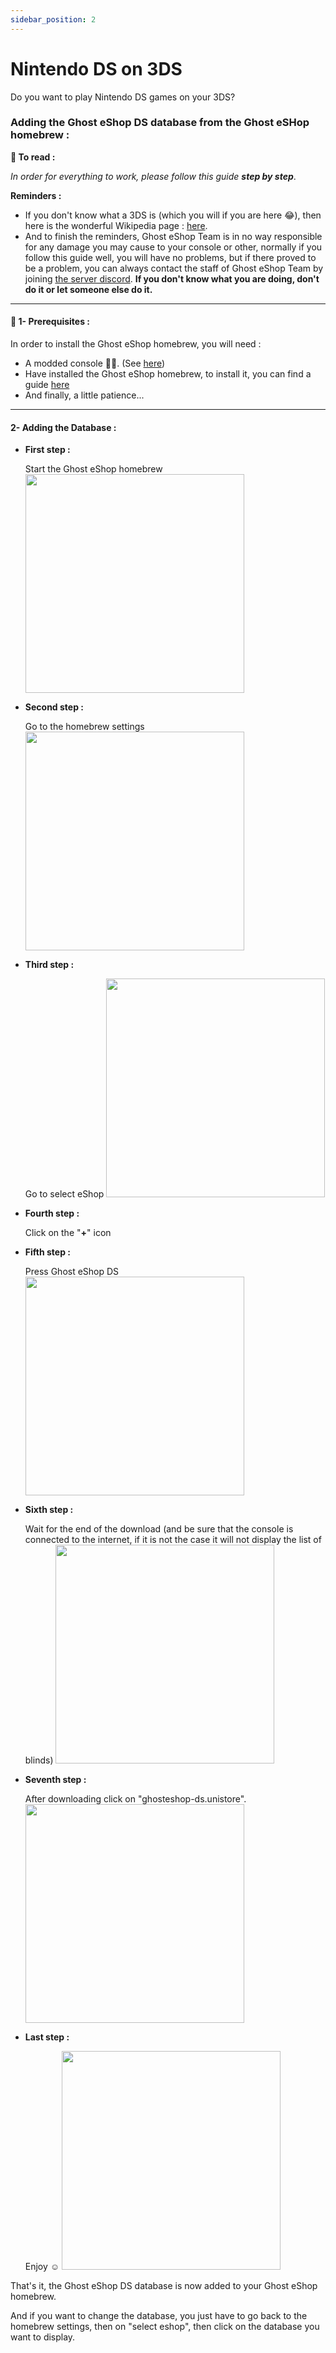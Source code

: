 ```yaml
---
sidebar_position: 2
---
```


# Nintendo DS on 3DS

Do you want to play Nintendo DS games on your 3DS?


### __Adding the Ghost eShop DS database from the Ghost eSHop homebrew :__


**📙 To read :**

*In order for everything to work, please follow this guide **step by step***.


**Reminders :**
* If you don't know what a 3DS is (which you will if you are here 😂), then here is the wonderful Wikipedia page : [here](https://en.wikipedia.org/wiki/Nintendo_3DS).
* And to finish the reminders, Ghost eShop Team is in no way responsible for any damage you may cause to your console or other, normally if you follow this guide well, you will have no problems, but if there proved to be a problem, you can always contact the staff of Ghost eShop Team by joining [the server discord](https://discord.gg/ENFGnYrKMf).
**If you don't know what you are doing, don't do it or let someone else do it.**

___
#### 🏁 1- Prerequisites :
In order to install the Ghost eShop homebrew, you will need :

* A modded console 🏴‍☠️. (See [here](https://3ds.hacks.guide/))
* Have installed the Ghost eShop homebrew, to install it, you can find a guide [here](./first_install.md)
* And finally, a little patience...

___
#### 2- Adding the Database :

* **First step :**

    Start the Ghost eShop homebrew
    <img src="/img/citra/screen/1.png" height="350" />
* **Second step :**

    Go to the homebrew settings
    <img src="/img/citra/screen/2.png" height="350" />
* **Third step :**

    Go to select eShop
    <img src="/img/citra/screen/3.png" height="350" />
* **Fourth step :**

    Click on the "**+**" icon 
* **Fifth step :**

    Press Ghost eShop DS
    <img src="/img/citra/screen/5.png" height="350" />
* **Sixth step :**

    Wait for the end of the download (and be sure that the console is connected to the internet, if it is not the case it will not display the list of blinds)
    <img src="/img/citra/screen/6.png" height="350" />
* **Seventh step :**

    After downloading click on "ghosteshop-ds.unistore".
    <img src="/img/citra/screen/7.png" height="350" />
* **Last step :**

    Enjoy ☺️​
    <img src="/img/citra/screen/8.png" height="350" />

That's it, the Ghost eShop DS database is now added to your Ghost eShop homebrew.

And if you want to change the database, you just have to go back to the homebrew settings, then on "select eshop", then click on the database you want to display.
